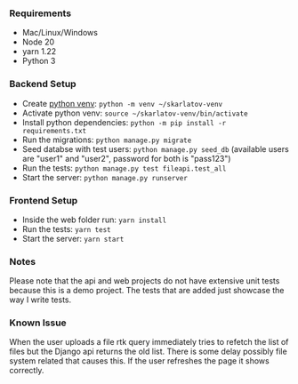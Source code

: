 ### Requirements
- Mac/Linux/Windows
- Node 20
- yarn 1.22
- Python 3

### Backend Setup
- Create [python venv](https://docs.python.org/3/library/venv.html): `python -m venv ~/skarlatov-venv`
- Activate python venv: `source ~/skarlatov-venv/bin/activate`
- Install python dependencies: `python -m pip install -r requirements.txt`
- Run the migrations: `python manage.py migrate`
- Seed databse with test users: `python manage.py seed_db` (available users are "user1" and "user2", password for both is "pass123")
- Run the tests: `python manage.py test fileapi.test_all`
- Start the server: `python manage.py runserver`

### Frontend Setup
- Inside the web folder run: `yarn install`
- Run the tests: `yarn test`
- Start the server: `yarn start`

### Notes
Please note that the api and web projects do not have extensive unit tests because this is a demo project. The tests that are added just showcase the way I write tests.

### Known Issue
When the user uploads a file rtk query immediately tries to refetch the list of files but the
Django api returns the old list. There is some delay possibly file system related that causes
this. If the user refreshes the page it shows correctly.

